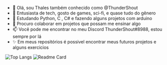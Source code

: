 - 👋 Olá, sou Thales também conhecido como @ThunderShout
- 🤖 Entusiasta de tech, gosto de games, sci-fi, e quase tudo do gênero
- 🌱 Estudando Python, C , C# e fazendo alguns projetos com arduino
- 💞️ Procuro colaborar em projetos que possam me ensinar algo
- 📫 Você pode me encontrar no meu Discord ThunderShout#8988, estou sempre por lá
- ✨ Em meus repositórios é possivel encontrar meus futuros projetos e alguns exercicios

![Top Langs](https://github-readme-stats.vercel.app/api/top-langs/?username=thundershout&layout=compact)
![Readme Card](https://github-readme-stats.vercel.app/api/pin/?username=thundershout&repo=PythonExercices)
<!---
ThunderShout/ThunderShout is a ✨ special ✨ repository because its `README.md` (this file) appears on your GitHub profile.
You can click the Preview link to take a look at your changes.
--->
